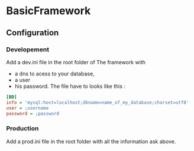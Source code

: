 # BasicFramework
## Configuration
### Developement
Add a dev.ini file in the root folder of The framework with 
 * a dns to acess to your database,
 * a user 
 * his password.
The file have to looks like this :
```ini
[BD]
info = 'mysql:host=localhost;dbname=name_of_my_database;charset=utf8'
user = ;username
password = ;password
```

### Production
Add a prod.ini file in the root folder with all the information ask above.